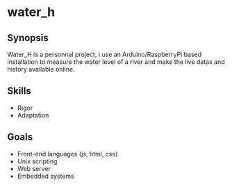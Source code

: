 # water_h

## Synopsis
Water_H is a personnal project, i use an Arduino/RaspberryPi based installation to measure the water level of a river and make the live datas and history available online.

## Skills
- Rigor
- Adaptation

## Goals
- Front-end languages (js, html, css)
- Unix scripting
- Web server
- Embedded systems

